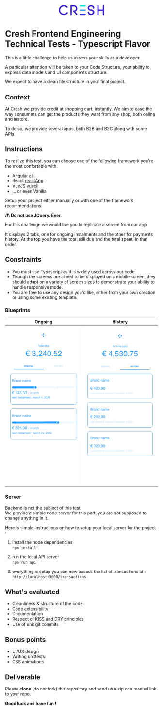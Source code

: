 <p style="text-align: center; margin: 40px auto;"><img src="images/logo.png" width="150px" /></p>

# Cresh Frontend Engineering Technical Tests - Typescript Flavor

This is a little challenge to help us assess your skills as a developer.

A particular attention will be taken to your Code Structure, your ability to express data models and UI components structure.

We expect to have a clean file structure in your final project.

## Context

At Cresh we provide credit at shopping cart, instantly.
We aim to ease the way consumers can get the products they want from any shop, both online and instore.

To do so, we provide several apps, both B2B and B2C along with some APIs.

## Instructions

To realize this test, you can choose one of the following framework you're the most confortable with.

- Angular [cli](https://cli.angular.io/)
- React [reactApp](https://create-react-app.dev/docs/getting-started/)
- VueJS [vuecli](https://cli.vuejs.org/)
- ... or even Vanilla

Setup your project either manually or with one of the framework recommendations.

**/!\ Do not use JQuery. Ever.**

For this challenge we would like you to replicate a screen from our app.

It displays 2 tabs, one for ongoing instalments and the other for payments history.
At the top you have the total still due and the total spent, in that order.

## Constraints

- You must use Typescript as it is widely used across our code.
- Though the screens are aimed to be displayed on a mobile screen, they should adapt on a variety of screen sizes to demonstrate your ability to handle responsive mode.
- You are free to use any design you'd like, either from your own creation or using some existing template.

### Blueprints

Ongoing | History
:-:|:-:
![Ongoing](./images/ongoing.png) | ![History](./images/history.png)

### Server

Backend is not the subject of this test.  
We provide a simple node server for this part, you are not supposed to change anything in it.

Here is simple instructions on how to setup your local server for the project :

1. install the node dependencies  
  `npm install`

2. run the local API server  
  `npm run api`

3. everything is setup you can now access the list of transactions at :  
  `http://localhost:3000/transactions`

## What's evaluated

- Cleanliness & structure of the code
- Code extensibility
- Documentation
- Respect of KISS and DRY principles
- Use of unit git commits

## Bonus points

- UI/UX design
- Writing unittests
- CSS animations

## Deliverable

Please **clone** (do not fork) this repository and send us a zip or a manual link to your repo.

**Good luck and have fun !**
